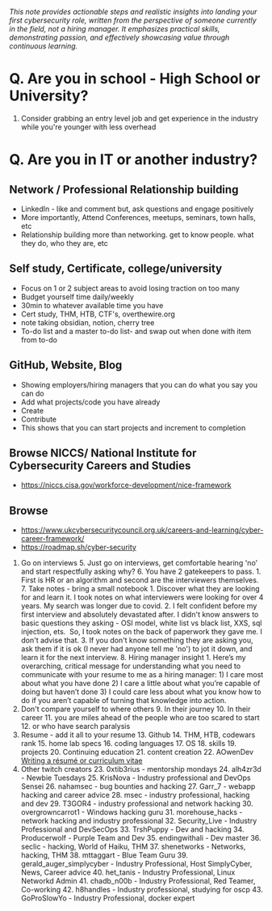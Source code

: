 *This note provides actionable steps and realistic insights into landing your first cybersecurity role, written from the perspective of someone currently in the field, not a hiring manager. It emphasizes practical skills, demonstrating passion, and effectively showcasing value through continuous learning.*
# Q. Are you in school - High School or University?
1. Consider grabbing an entry level job and get experience in the industry while you're younger with less overhead  
# Q. Are you in IT or another industry?
## Network / Professional Relationship building
- LinkedIn - like and comment but, ask questions and engage positively
- More importantly, Attend Conferences, meetups, seminars, town halls, etc
- Relationship building more than networking. get to know people. what they do, who they are, etc
## Self study, Certificate, college/university
- Focus on 1 or 2 subject areas to avoid losing traction on too many
- Budget yourself time daily/weekly 
- 30min to whatever available time you have
- Cert study, THM, HTB, CTF's, overthewire.org
- note taking obsidian, notion, cherry tree
- To-do list and a master to-do list- and swap out when done with item from to-do
## GitHub, Website, Blog
- Showing employers/hiring managers that you can do what you say you can do
- Add what projects/code you have already
- Create
- Contribute
- This shows that you can start projects and increment to completion

## Browse NICCS/ National Institute for Cybersecurity Careers and Studies
- https://niccs.cisa.gov/workforce-development/nice-framework
## Browse 
- https://www.ukcybersecuritycouncil.org.uk/careers-and-learning/cyber-career-framework/
- https://roadmap.sh/cyber-security


1. Go on interviews
	5. Just go on interviews, get comfortable hearing 'no'  and start respectfully asking why?
	6. You have 2 gatekeepers to pass. 
		1. First is HR or an algorithm and second are the interviewers themselves.
	7. Take notes - bring a small notebook
		1. Discover what they are looking for and learn it. I took notes on what interviewers were looking for over 4 years. My search was longer due to covid. 
		2. I felt confident before my first interview and absolutely devastated after. I didn't know answers to basic questions they asking - OSI model, white list vs black list, XXS, sql injection, ets.  So, I took notes on the back of paperwork they gave me. I don't advise that. 
		3. If you don't know something they are asking you, ask them if it is ok (I never had anyone tell me 'no') to jot it down, and learn it for the next interview.
	8. Hiring manager insight
		1. Here’s my overarching, critical message for understanding what you need to communicate with your resume to me as a hiring manager: 
			1) I care most about what you have done 
			2) I care a little about what you’re capable of doing but haven’t done 
			3) I could care less about what you know how to do if you aren’t capable of turning that knowledge into action.
2. Don't compare yourself to where others 
	9.  In their journey
	10.  In their career
	11.  you are miles ahead of the people who are too scared to start
	12.  or who have search paralysis
3. Resume - add it all to your resume
	13. Github
	14. THM, HTB, codewars rank
	15. home lab specs
	16. coding languages
	17. OS 
	18. skills
	19. projects
	20. Continuing education
	21. content creation
	22. AOwenDev [Writing a résumé or curriculum vitae](https://andrewowen.net/blog/writing-a-resume-or-cv/)
4. Other twitch creators
	23.  0xtib3rius - mentorship mondays
	24.  alh4zr3d - Newbie Tuesdays
	25.  KrisNova - Industry professional and DevOps Sensei
	26.  nahamsec - bug bounties and hacking
	27.  Garr_7 - webapp hacking and career advice
	28.  msec - industry professional, hacking and dev
	29.  T3GOR4 - industry professional and network hacking
	30.  overgrowncarrot1 - Windows hacking guru
	31.  morehouse_hacks - network hacking and industry professional
	32.  Security_Live - Industry Professional and DevSecOps
	33.  TrshPuppy - Dev and hacking
	34.  Producerwolf - Purple Team and Dev
	35.  endingwithali - Dev master
	36.  seclic - hacking, World of Haiku, THM
	37.  shenetworks - Networks, hacking, THM
	38.  mttaggart - Blue Team Guru
	39.  gerald_auger_simplycyber - Industry Professional, Host SimplyCyber, News, Career advice
	40.  het_tanis - Industry Professional, Linux Networkd Admin
	41.  chadb_n00b - Industry Professional, Red Teamer, Co-working
	42. h8handles - Industry professional, studying for oscp
	43. GoProSlowYo - Industry Professional, docker expert







